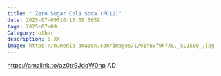 ```yaml
---
title: " Zero Sugar Cola Soda (PC12)"
date: 2025-07-09T10:15:09.505Z
tags: 2025-07-09
Category: other
description: 5.XX
image: https://m.media-amazon.com/images/I/91YuVf9F7XL._SL1500_.jpg
---
```

https://amzlink.to/az0tr9JdqW0np    AD